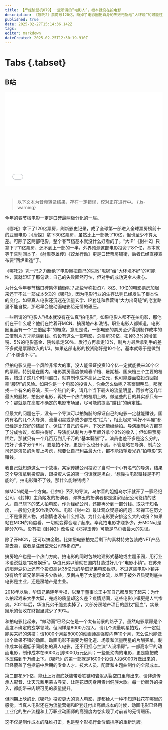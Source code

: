 ```yaml
---
title: 【产经破壁机079】一些所谓的“电影人”，根本就没在拍电影
description: 《哪吒2》票房破120亿，断掉了电影圈把自身的失败甩锅给“大环境”的可能性。自己的失败固然可怕，但对手的成功更令人揪心。“电影圈”要面对现实：电影之所以拍不好，是那些所谓的“电影人”，根本就没在拍电影。
published: true
date: 2025-02-27T15:14:36.142Z
tags: 
editor: markdown
dateCreated: 2025-02-25T12:30:19.910Z
---
```


# Tabs {.tabset}

## B站

<div style="position: relative; padding: 30% 45%;">
<iframe style="position: absolute; width: 100%; height: 100%; left: 0; top: 0;" src="//player.bilibili.com/player.html?&bvid=BV1ezARe1EUN&page=1&as_wide=1&high_quality=1&danmaku=1&autoplay=0" scrolling="no" border="0" frameborder="no" framespacing="0" allowfullscreen="true"></iframe>
</div>


#

> 以下文本为音频转录结果，存在一定错误，校对正在进行中。
{.is-warning}

今年的春节档电影一定是口碑最两极分化的一届。

《哪吒》拿下了120亿票房，刷新影史记录，成了全球第一部进入全球票房榜前十的亚洲电影；《唐探》拿下30亿票房，虽然比上一部低了10亿，但也至少不算太差。可除了这两部电影，整个春节档基本就没什么好看的了。“大IP”《封神2》只拿下了11亿票房，还不到上一部的一半，外界预测这部电影投资了8个亿，基本就等于告别回本了。《射雕英雄传》《蛟龙行动》更是口碑票房铺街，后者已经直接宣布要“回炉重造”了。

《哪吒2》凭一己之力断绝了电影圈把自己的失败“甩锅”给“大环境不好”的可能性，真就印证了那句话：自己的失败固然可怕，但对手的成功更令人揪心。

为什么今年春节档口碑集体铺街呢？那些号称投资7、8亿、10亿的电影票房加起来还干不过一部成本5亿的《哪吒》，因为电影行业的生存法则已经发生了根本性的变化。如果真人电影还沉迷在流量玄学、IP套娃和靠营销“大力出奇迹”的老套路里不能自拔，那迟早会被动画电影给无情的碾压。

一些所谓的“电影人”根本就没有在认真“拍电影”，如果电影人都不在拍电影，那他们在干什么呢？他们在忙着开MCN、搞房地产和洗钱。职业电影人都知道，电影圈里面有一个“三倍回本”的概念。意思是说，一部电影的票房至少得到制作成本的三倍制片方才能赚到钱。假设有这么一部电影，总票房30亿，扣掉3.3%的增值税、5%的电影基金、院线拿走50%、发行方再拿走10%，制片方最后拿到手的差不多就是票房收入的1/3。如果这部电影的投资刚好是10个亿，基本就等于是做到了“不赚也不亏”。

但拍电影又是一个风险非常大的事，没人能保证投资10个亿一定就能换来30个亿的票房。特别是在国内，电影票房高度依赖春节档、暑期档、国庆档三个主要的档期，错过了这几个时间窗口，就算制作成本高达上亿元，也可能要面临投资回报率“腰斩”的风险。如果你是一个电影的投资人，你会怎么做呢？答案很明显，那就找一个有名的导演，买一个热门的IP，请几个当下最火的流量明星，再参考这几年最火的题材，拍出来电影，再找一个热门的档期上映。做这些的目的其实都只有一个：那就是在高度不确定的电影市场里，尽可能的提高“赚钱”的确定性。

但最大的问题在于，没有一个导演可以拍胸脯的保证自己的电影一定就能赚钱。国内有名的几个大导演、流量明星或多或少都拍过“烂片”，相比起来“叫好不叫座”都已经是比较好的结局了。保住了自己的名声，下次还能继续拍。导演跟制片方都签了分成协议，如果拍得好，导演能从制片方手里额外拿个8%的收入；但如果票房稀烂，那就只有一个几百万到几千万的“基本薪酬”了。演员也差不多是这么分的，拍好了也才分个8%，要是拍不好，更是什么也分不到。不管是站在导演、制片公司还是演员的角度上考虑，想要让自己利益最大化，都不能指望着光靠“拍电影”来赚钱。

我自己就知道这么一个故事。某家传媒公司投资了当时一个小有名气的导演，结果这个导演拿到投资后，跟投资人说的第一句话就是坦白，“想靠拍电影赚钱是不可能的”。拍电影赚不了钱，那什么能赚钱呢？

做MCN就是一个方向。《封神》系列的导演，乌尔善的姐姐乌尔汗就开了一家经纪公司，《封神》主角姬发的扮演者、邓禅玉的扮演者都是这家经纪公司签约的艺人。自己旗下的艺人拍电影，作为经纪公司，还能再分到一部分钱。取决于知名度，一般能分走50%到70%。电影《封神2》最让观众疑惑的问题：邓禅玉在历史上不是重要人物，对剧情也没有什么推动，为什么电影要安排这么大的戏份？如果站在MCN的角度看，一切就变得合理了起来。毕竟拍电影才赚多少，开MCN可是能分70%。没有把《封神2》改名成《邓禅玉传》可能是乌尔善最大的失误。

除了开MCN，还可以搞金融。比如把电影拍完后剩下的素材特效包装成NFT产品拿去卖，或者是注册空壳公司转移资产。

搞房地产也是一个热门方向。拍电影的同时包块地建影式基地或主题乐园，用行业术语说就是“实景娱乐”。华谊兄弟以前就在国内打造过好几个“电影小镇”。在苏州的阳澄湖边上还有个投资高达35亿元的华谊兄弟电影世界。不过这些电影小镇并没有给华谊兄弟带来多少收益，反倒占用了大量现金流，以至于被外界质疑到底拍电影是主业，还是房地产是主业。

2018年以后，华谊兄弟连年亏损，以至于董事长王中军自己都反思了起来：为什么拍起戏来大手大脚，完成的质量却这么差？疫情期间，这些电影小镇更是人气惨淡。2021年后，华谊兄弟干脆变卖掉了，大部分房地产项目的股权“回血”，实景娱乐的营收在财报里减少了99%。

和拍电影比起来，“做动画”已经实在是一个太有前景的路子了。虽然电影票房是个高度不确定的玄学领域。但同样是8000万投入，请几个流量明星拍戏，不一定就能买来好的演技；请1000个月薪8000的动画师高强度内卷10个月，怎么说也能做出个效果不错的动画。动画电影不需要为服化道、场景和流量明星的片酬买单，制作成本普遍低于同规格的真人电影，还不用担心主演“人设塌房”。一部高水平的动画电影，制作成本在6000万到9000万元区间；一些低幼向的电影，更是能把成本压缩到千万级上下。《哪吒》的第一部就是1600个投资人投6000万做出来的，已经覆盖了包括前中后期的专业人才、技术人员、配音和主题曲制作的全部成本。

第二部花5个亿，能让上万海底妖族带着铁链和岩浆从裂空口里爬出来、请非遗传承人配音、让天元鼎用蒙古呼麦、让莲花塑肉身用贵州侗族大歌。每一份额外的投入，都能带来肉眼可见的质量提升。

但同期上映的比《哪吒》投资更大的真人电影，却都给人一种不知道钱花在哪里的感觉。当真人电影还在为流量营销和IP套娃付出高额成本的时候，动画电影已经用工业化的生产流程和上万职业动画师的高强度内卷实现了对前者的无情碾压。

这不仅是制作成本的降维打击，也是整个影视行业价值排序的重新洗牌。